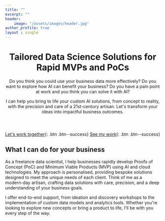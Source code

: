 ```yaml
---
title: ""
excerpt: ""
header:
    image: "/assets/images/header.jpg"
author_profile: true
layout : single
---
```


<!-- Clear Value Proposition -->
<header>
  <h1>Tailored Data Science Solutions for Rapid MVPs and PoCs</h1>
  <p> Do you think you could use your business data more effectively? Do you want to explore how AI can benefit your business? Do you have a pain point at work and you think you can solve it with AI? 
  <p>I can help you bring to life your custom AI solutions, from concept to reality, with the precision and care of a 21st-century artisan. Let's transform your ideas into impactful business outcomes.</p>
</header>

<!-- Call to Action Buttons -->
[Let's work together](mailto:aldcorrales@outlook.com){: .btn .btn--success}
[See my work](#link){: .btn .btn--success}

<!-- Introduction Text -->
<section id="what-i-offer">
  <h2>What I can do for your business</h2>
  <p>
    As a freelance data scientist, I help businesses rapidly develop Proofs of Concept (PoC) and Minimum Viable Products (MVP) using AI and cloud technologies. My approach is personalised, providing bespoke solutions designed to meet the unique needs of each client. Think of me as a modern-day artisan, crafting data solutions with care, precision, and a deep understanding of your business goals.
  </p>
  <p>
    I offer end-to-end support, from ideation and discovery workshops to the implementation of custom data models and analytics tools. Whether you're looking to explore new concepts or bring a product to life, I'll be with you every step of the way.
  </p>
</section>



<!-- Clear Value Proposition -->
<!-- <header>
  <h1>Data Science Expertise to Power Your Business Decisions 🦾 🚀 </h1>
</header> -->


<!-- Introduction Text -->
<!-- <section id="about-me">
  <h2>Hi, I'm Álvaro</h2>
  <p>
    I’m a Data Scientist with 7 years of experience working with clients in the UK and Spain in tech and consulting. I specialise in AI and Cloud technologies, developing Proofs of Concept (PoC) and Minimum Viable Products (MVP) for industries like banking, telecom, and the public sector.
  </p>
  <p>
    In the last three years, I’ve delivered over 30 projects, including NLP models for IT report analysis, a call transcription tool for customer insights, and KPI dashboards.
  </p>
  <p>
    I focus on time series analysis, causal inference, NLP, and data visualization, primarily using Python and cloud-based tools.
  </p>
</section> -->

<!-- Call to Action Buttons -->
<!-- <section class="cta-buttons">
  <a href="/contact" class="btn btn-success">Let’s Work Together</a>
  <a href="/portfolio" class="btn btn-success">See My Work</a>
</section> -->

